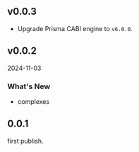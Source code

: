 ## v0.0.3

* Upgrade Prisma CABI engine to `v6.0.0`.

## v0.0.2

2024-11-03

### What's New

- complexes

## 0.0.1

first publish.
